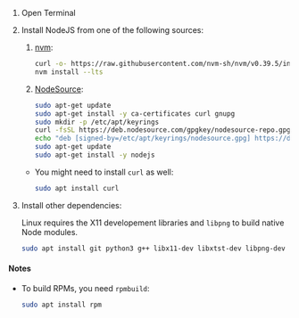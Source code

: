 1. Open Terminal
2. Install NodeJS from one of the following sources:

    1. [nvm](https://github.com/nvm-sh/nvm#installing-and-updating):

        ```sh
        curl -o- https://raw.githubusercontent.com/nvm-sh/nvm/v0.39.5/install.sh | bash
        nvm install --lts
        ```

    2. [NodeSource](https://github.com/nodesource/distributions#installation-instructions):

        ```sh
        sudo apt-get update
        sudo apt-get install -y ca-certificates curl gnupg
        sudo mkdir -p /etc/apt/keyrings
        curl -fsSL https://deb.nodesource.com/gpgkey/nodesource-repo.gpg.key | sudo gpg --dearmor -o /etc/apt/keyrings/nodesource.gpg
        echo "deb [signed-by=/etc/apt/keyrings/nodesource.gpg] https://deb.nodesource.com/node_16.x nodistro main" | sudo tee /etc/apt/sources.list.d/nodesource.list
        sudo apt-get update
        sudo apt-get install -y nodejs
        ```

	* You might need to install `curl` as well:

        ```sh
        sudo apt install curl
        ```

3. Install other dependencies:

    Linux requires the X11 developement libraries and `libpng` to build native Node modules.

    ```sh
    sudo apt install git python3 g++ libx11-dev libxtst-dev libpng-dev
    ```

#### Notes
* To build RPMs, you need `rpmbuild`:

    ```sh
    sudo apt install rpm
    ```

